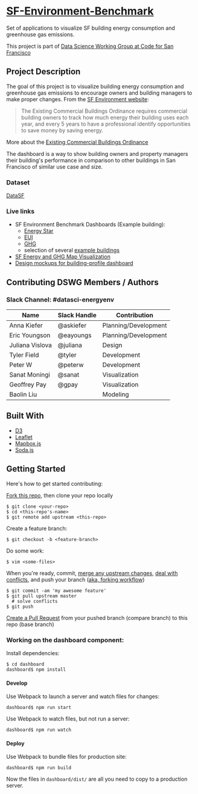 # [SF-Environment-Benchmark](http://codeforsanfrancisco.org/datasci-SF-Environment-Benchmark/)
Set of applications to visualize SF building energy consumption and greenhouse gas emissions.

This project is part of [Data Science Working Group at Code for San Francisco](https://github.com/sfbrigade/data-science-wg)


## Project Description
The goal of this project is to visualize building energy consumption and greenhouse gas emissions to encourage owners and building managers to make proper changes.  From the [SF Environment website](https://sfenvironment.org/energy/energy-efficiency/commercial-and-multifamily-properties/existing-commercial-buildings-energy-performance-ordinance):

> The Existing Commercial Buildings Ordinance requires commercial building owners to track how much energy their building uses each year, and every 5 years to have a professional identify opportunities to save money by saving energy.

More about the [Existing Commercial Buildings Ordinance](https://sfenvironment.org/article/san-franciscos-existing-commercial-buildings-ordinance)

The dashboard is a way to show building owners and property managers their building's performance in comparison to other buildings in San Francisco of similar use case and size.

### Dataset
[DataSF](https://data.sfgov.org/Energy-and-Environment/Existing-Commercial-Buildings-Energy-Performance-O/j2j3-acqj)

### Live links
- SF Environment Benchmark Dashboards (Example building):
   + [Energy Star](http://old.codeforsanfrancisco.org/datasci-SF-Environment-Benchmark/dashboard/estar.html?apn=3705/039)
   + [EUI](http://old.codeforsanfrancisco.org/datasci-SF-Environment-Benchmark/dashboard/eui.html?apn=3705/039)
   + [GHG](http://old.codeforsanfrancisco.org/datasci-SF-Environment-Benchmark/dashboard/ghg.html?apn=3705/039)
   - selection of several [example buildings](http://old.codeforsanfrancisco.org/datasci-SF-Environment-Benchmark/dashboard/test.html)
- [SF Energy and GHG Map Visualization](http://old.codeforsanfrancisco.org/datasci-SF-Environment-Benchmark/map)
- [Design mockups for building-profile dashboard](https://projects.invisionapp.com/share/2SAI4AK48#/screens/219556065_SF-Environment-Benchmark)



## Contributing DSWG Members / Authors
### Slack Channel: \#datasci-energyenv
| Name | Slack Handle | Contribution |
| ---| --- | --- |
| Anna Kiefer | @askiefer | Planning/Development |
| Eric Youngson | @eayoungs | Planning/Development |
| Juliana Vislova | @juliana  | Design |
| Tyler Field | @tyler | Development |
| Peter W | @peterw | Development |
| Sanat Moningi | @sanat | Visualization |
| Geoffrey Pay | @gpay | Visualization |
| Baolin Liu | | Modeling |

## Built With
- [D3](https://d3js.org/)
- [Leaflet](http://leafletjs.com/)
- [Mapbox.js](https://www.mapbox.com/mapbox-gl-js/api/)
- [Soda.js](https://github.com/socrata/soda-js)

## Getting Started

Here's how to get started contributing:  

[Fork this repo](https://help.github.com/articles/fork-a-repo/), then clone your repo locally
```
$ git clone <your-repo>
$ cd <this-repo's-name>
$ git remote add upstream <this-repo>
```
Create a feature branch:
```
$ git checkout -b <feature-branch>
```
Do some work:  
```
$ vim <some-files>
```
When you're ready, commit, [merge any upstream changes](https://help.github.com/articles/merging-an-upstream-repository-into-your-fork/), [deal with conflicts](https://help.github.com/articles/resolving-a-merge-conflict-from-the-command-line/), and push your branch ([aka, forking workflow](https://www.atlassian.com/git/tutorials/comparing-workflows/forking-workflow))   
```
$ git commit -am 'my awesome feature'
$ git pull upstream master
  # solve conflicts
$ git push
```
[Create a Pull Request](https://help.github.com/articles/creating-a-pull-request/) from your pushed branch (compare branch) to this repo (base branch)   


### Working on the dashboard component:  
Install dependencies:
```
$ cd dashboard
dashboard$ npm install
```

#### Develop
Use Webpack to launch a server and watch files for changes:
```
dashboard$ npm run start
```

Use Webpack to watch files, but not run a server:
```
dashboard$ npm run watch
```

#### Deploy
Use Webpack to bundle files for production site:
```
dashboard$ npm run build
```
Now the files in `dashboard/dist/` are all you need to copy to a production server.

